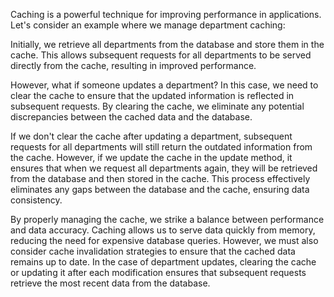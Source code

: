 Caching is a powerful technique for improving performance in applications. Let's consider an example where we manage department caching:

Initially, we retrieve all departments from the database and store them in the cache. This allows subsequent requests for all departments to be served directly from the cache, resulting in improved performance.

However, what if someone updates a department? In this case, we need to clear the cache to ensure that the updated information is reflected in subsequent requests. By clearing the cache, we eliminate any potential discrepancies between the cached data and the database.

If we don't clear the cache after updating a department, subsequent requests for all departments will still return the outdated information from the cache. However, if we update the cache in the update method, it ensures that when we request all departments again, they will be retrieved from the database and then stored in the cache. This process effectively eliminates any gaps between the database and the cache, ensuring data consistency.

By properly managing the cache, we strike a balance between performance and data accuracy. Caching allows us to serve data quickly from memory, reducing the need for expensive database queries. However, we must also consider cache invalidation strategies to ensure that the cached data remains up to date. In the case of department updates, clearing the cache or updating it after each modification ensures that subsequent requests retrieve the most recent data from the database.
